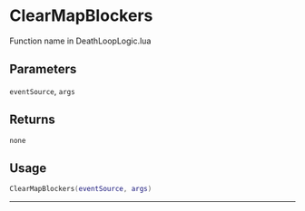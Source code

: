 # ClearMapBlockers
Function name in DeathLoopLogic.lua
## Parameters
`eventSource`, `args`
## Returns
`none`
## Usage
```lua
ClearMapBlockers(eventSource, args)
```
---
